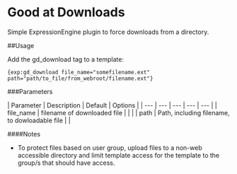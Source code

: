 Good at Downloads
===============

Simple ExpressionEngine plugin to force downloads from a directory.

##Usage

Add the gd_download tag to a template:

```{exp:gd_download file_name="somefilename.ext" path="path/to_file/from_webroot/filename.ext"}```

###Parameters


| Parameter | Description | Default | Options | 
| --- | --- | --- | --- | --- |
| file_name | filename of downloaded file | | |
| path | Path, including filename, to dowloadable file | |
                
####Notes
- To protect files based on user group, upload files to a non-web accessible directory
and limit template access for the template to the group/s that should have access.